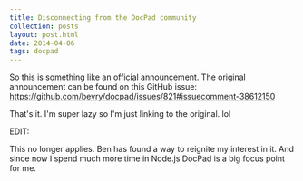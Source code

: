 ```yaml
---
title: Disconnecting from the DocPad community
collection: posts
layout: post.html
date: 2014-04-06
tags: docpad
---
```


So this is something like an official announcement.  The original announcement
can be found on this GitHub issue:
<https://github.com/bevry/docpad/issues/821#issuecomment-38612150>

That's it. I'm super lazy so I'm just linking to the original. lol

EDIT:

This no longer applies. Ben has found a way to reignite my interest in it.  And
since now I spend much more time in Node.js DocPad is a big focus point for me.
